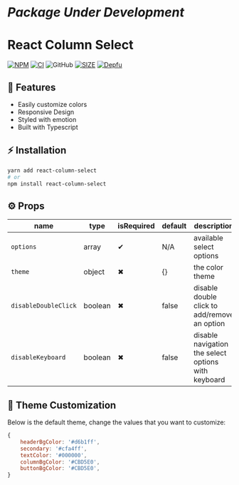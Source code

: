 # *Package Under Development*
# React Column Select
[![NPM](https://img.shields.io/npm/v/react-column-select)](https://www.npmjs.com/package/react-column-select)
[![CI](https://github.com/chr-ge/react-column-select/actions/workflows/ci.yml/badge.svg?branch=develop)](https://github.com/chr-ge/react-column-select/actions/workflows/pr.yml)
![GitHub](https://img.shields.io/github/license/chr-ge/react-column-select)
[![SIZE](https://badgen.net/bundlephobia/min/react-column-select)](https://bundlephobia.com/result?p=react-column-select)
[![Depfu](https://badges.depfu.com/badges/c540bb2dbd4e634a557231ecd335474e/overview.svg)](https://depfu.com/repos/github/chr-ge/react-column-select?project_id=24188)

## 🚀 Features
- Easily customize colors 
- Responsive Design
- Styled with emotion
- Built with Typescript

## ⚡ Installation

```sh
yarn add react-column-select
# or
npm install react-column-select
```

## ⚙️ Props

| name               | type             | isRequired    | default           | description                                                           |
| ---                | ---              | ---           | ---               | ---                           |
| `options`            | array           | ✔             | N/A               | available select options      |
| `theme`            | object           | ✖             | {}               | the color theme      |
| `disableDoubleClick`            | boolean           | ✖             | false               | disable double click to add/remove an option       |
| `disableKeyboard`           | boolean | ✖             | false               | disable navigation the select options with keyboard   |

## 🎨 Theme Customization
Below is the default theme, change the values that you want to customize:
```jsx
{
    headerBgColor: '#d6b1ff',
    secondary: '#cfa4ff',
    textColor: '#000000',
    columnBgColor: '#CBD5E0',
    buttonBgColor: '#CBD5E0',
}
```
